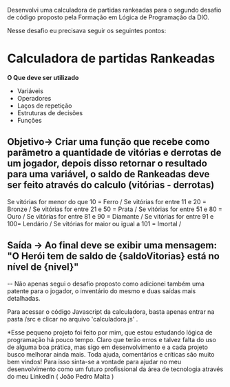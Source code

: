 Desenvolvi uma calculadora de partidas rankeadas para o segundo desafio de código proposto pela Formação em Lógica de Programação da DIO.

Nesse desafio eu precisava seguir os seguintes pontos:

 # Calculadora de partidas Rankeadas

**O Que deve ser utilizado**

- Variáveis
- Operadores
- Laços de repetição
- Estruturas de decisões
- Funções

## Objetivo-> Criar uma função que recebe como parâmetro a quantidade de vitórias e derrotas de um jogador, depois disso retornar o resultado para uma variável, o saldo de Rankeadas deve ser feito através do calculo (vitórias - derrotas)
Se vitórias for menor do que 10 = Ferro / 
Se vitórias for entre 11 e 20 = Bronze / 
Se vitórias for entre 21 e 50 = Prata / 
Se vitórias for entre 51 e 80 = Ouro / 
Se vitórias for entre 81 e 90 = Diamante / 
Se vitórias for entre 91 e 100= Lendário / 
Se vitórias for maior ou igual a 101 = Imortal /

## Saída -> Ao final deve se exibir uma mensagem: "O Herói tem de saldo de **{saldoVitorias}** está no nível de **{nivel}**"

-- Não apenas segui o desafio proposto como adicionei também uma patente para o jogador, o inventário do mesmo e duas saídas mais detalhadas.

Para acessar o código Javascript da calculadora, basta apenas entrar na pasta /src e clicar no arquivo 'calculadora.js' . 

*Esse pequeno projeto foi feito por mim, que estou estudando lógica de programação há pouco tempo. Claro que terão erros e talvez falta do uso de alguma boa prática, mas sigo em desenvolvimento e a cada projeto busco melhorar ainda mais. Toda ajuda, comentários e críticas são muito bem vindos! 
Para isso sinta-se a vontade para ajudar no meu desenvolvimento como um futuro profissional da área de tecnologia através do meu LinkedIn ( João Pedro Malta )
